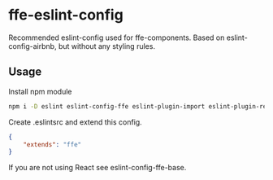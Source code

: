 # ffe-eslint-config

Recommended eslint-config used for ffe-components. Based on eslint-config-airbnb, but without any styling rules.

## Usage

Install npm module

```bash
npm i -D eslint eslint-config-ffe eslint-plugin-import eslint-plugin-react eslint-plugin-jsx-a11y
```

Create .eslintsrc and extend this config.

```json
{
    "extends": "ffe"
}
```

If you are not using React see eslint-config-ffe-base.
